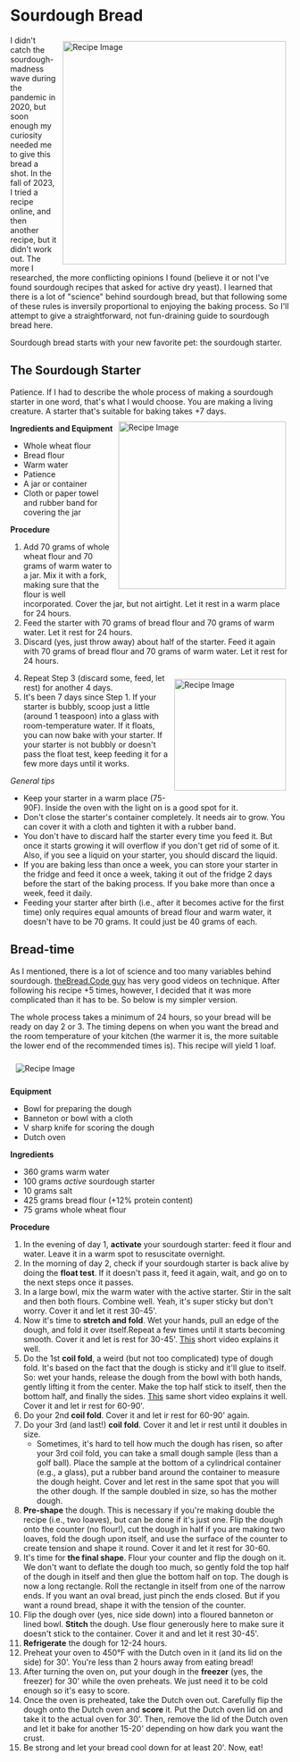 # Sourdough Bread
<img src="SourdoughBread.jpg" alt="Recipe Image" width = "400" height = "auto" style="margin:10px" align = "right">

I didn't catch the sourdough-madness wave during the pandemic in 2020, but soon enough my curiosity needed me to give this bread a shot. In the fall of 2023, I tried a recipe online, and then another recipe, but it didn't work out. The more I researched, the more conflicting opinions I found (believe it or not I've found sourdough recipes that asked for active dry yeast). I learned that there is a lot of "science" behind sourdough bread, but that following some of these rules is inversily proportional to enjoying the baking process. So I'll attempt to give a straightforward, not fun-draining guide to sourdough bread here. 

Sourdough bread starts with your new favorite pet: the sourdough starter.

## The Sourdough Starter

Patience. If I had to describe the whole process of making a sourdough starter in one word, that's what I would choose. You are making a living creature. A starter that's suitable for baking takes +7 days.
<img src="StarterJar.jpg" alt="Recipe Image" width = "300" height = "auto" style="margin:10px" align = "right">

**Ingredients and Equipment** 
- Whole wheat flour
- Bread flour
- Warm water
- Patience
- A jar or container
- Cloth or paper towel and rubber band for covering the jar

**Procedure**
1. Add 70 grams of whole wheat flour and 70 grams of warm water to a jar. Mix it with a fork, making sure that the flour is well incorporated. Cover the jar, but not airtight. Let it rest in a warm place for 24 hours.
2. Feed the starter with 70 grams of bread flour and 70 grams of warm water. Let it rest for 24 hours.
3. Discard (yes, just throw away) about half of the starter. Feed it again with 70 grams of bread flour and 70 grams of warm water. Let it rest for 24 hours. 
<img src="StarterPouring.jpg" alt="Recipe Image" width = "200" height = "auto" style="margin:10px" align = "right">

4. Repeat Step 3 (discard some, feed, let rest) for another 4 days.
5. It's been 7 days since Step 1. If your starter is bubbly, scoop just a little (around 1 teaspoon) into a glass with room-temperature water. If it floats, you can now bake with your starter. If your starter is not bubbly or doesn't pass the float test, keep feeding it for a few more days until it works. 

*General tips*
- Keep your starter in a warm place (75-90F). Inside the oven with the light on is a good spot for it.
- Don't close the starter's container completely. It needs air to grow. You can cover it with a cloth and tighten it with a rubber band.
- You don't have to discard half the starter every time you feed it. But once it starts growing it will overflow if you don't get rid of some of it. Also, if you see a liquid on your starter, you should discard the liquid.
- If you are baking less than once a week, you can store your starter in the fridge and feed it once a week, taking it out of the fridge 2 days before the start of the baking process. If you bake more than once a week, feed it daily.
- Feeding your starter after birth (i.e., after it becomes active for the first time) only requires equal amounts of bread flour and warm water, it doesn't have to be 70 grams. It could just be 40 grams of each.

## Bread-time

As I mentioned, there is a lot of science and too many variables behind sourdough. [theBread.Code guy](https://www.the-bread-code.io/recipe/2020/12/22/the-last-sourdough-recipe.html) has very good videos on technique. After following his recipe +5 times, however, I decided that it was more complicated than it has to be. So below is my simpler version.

The whole process takes a minimum of 24 hours, so your bread will be ready on day 2 or 3. The timing depens on when you want the bread and the room temperature of your kitchen (the warmer it is, the more suitable the lower end of the recommended times is). This recipe will yield 1 loaf.

<img src="Sourdough2Diagram.jpeg" alt="Recipe Image" style="margin:10px" >

**Equipment**
- Bowl for preparing the dough
- Banneton or bowl with a cloth
- V sharp knife for scoring the dough
- Dutch oven

**Ingredients**
- 360 grams warm water
- 100 grams *active* sourdough starter
- 10 grams salt
- 425 grams bread flour (+12% protein content)
- 75 grams whole wheat flour

**Procedure**
1. In the evening of day 1, **activate** your sourdough starter: feed it flour and water. Leave it in a warm spot to resuscitate overnight.
2. In the morning of day 2, check if your sourdough starter is back alive by doing the **float test**. If it doesn't pass it, feed it again, wait, and go on to the next steps once it passes.
3. In a large bowl, mix the warm water with the active starter. Stir in the salt and then both flours. Combine well. Yeah, it's super sticky but don't worry. Cover it and let it rest 30-45'.
4. Now it's time to **stretch and fold**. Wet your hands, pull an edge of the dough, and fold it over itself.Repeat a few times until it starts becoming smooth. Cover it and let is rest for 30-45'. [This](https://www.youtube.com/watch?v=PUAADqTgKxE) short video explains it well.
5. Do the 1st **coil fold**, a weird (but not too complicated) type of dough fold. It's based on the fact that the dough is sticky and it'll glue to itself. So: wet your hands, release the dough from the bowl with both hands, gently lifting it from the center. Make the top half stick to itself, then the bottom half, and finally the sides. [This](https://www.youtube.com/watch?v=PUAADqTgKxE) same short video explains it well. Cover it and let ir rest for 60-90'.
6. Do your 2nd **coil fold**. Cover it and let ir rest for 60-90' again.
7. Do your 3rd (and last!) **coil fold**. Cover it and let ir rest until it doubles in size.
    - Sometimes, it's hard to tell how much the dough has risen, so after your 3rd coil fold, you can take a small dough sample (less than a golf ball). Place the sample at the bottom of a cylindrical container (e.g., a glass), put a rubber band around the container to measure the dough height. Cover and let rest in the same spot that you will the other dough. If the sample doubled in size, so has the mother dough. 
8. **Pre-shape** the dough. This is necessary if you're making double the recipe (i.e., two loaves), but can be done if it's just one. Flip the dough onto the counter (no flour!), cut the dough in half if you are making two loaves, fold the dough upon itself, and use the surface of the counter to create tension and shape it round. Cover it and let it rest for 30-60.
9. It's time for **the final shape**. Flour your counter and flip the dough on it. We don't want to deflate the dough too much, so gently fold the top half of the dough in itself and then glue the bottom half on top. The dough is now a long rectangle. Roll the rectangle in itself from one of the narrow ends. If you want an oval bread, just pinch the ends closed. But if you want a round bread, shape it with the tension of the counter.
10. Flip the dough over (yes, nice side down) into a floured banneton or lined bowl. **Stitch** the dough. Use flour generously here to make sure it doesn't stick to the container. Cover it and and let it rest 30-45'.
11. **Refrigerate** the dough for 12-24 hours. 
12. Preheat your oven to 450°F with the Dutch oven in it (and its lid on the side) for 30'. You're less than 2 hours away from eating bread!
13. After turning the oven on, put your dough in the **freezer** (yes, the freezer) for 30' while the oven preheats. We just need it to be cold enough so it's easy to score.
12. Once the oven is preheated, take the Dutch oven out. Carefully flip the dough onto the Dutch oven and **score** it. Put the Dutch oven lid on and take it to the actual oven for 30'. Then, remove the lid of the Dutch oven and let it bake for another 15-20' depending on how dark you want the crust. 
13. Be strong and let your bread cool down for at least 20'. Now, eat!